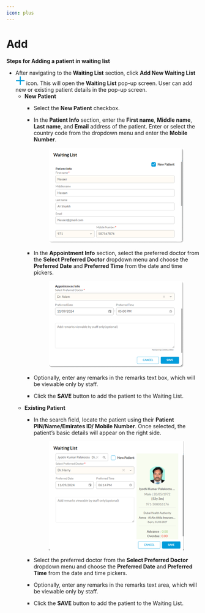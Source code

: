 ```yaml
---
icon: plus
---
```


# Add

**Steps for Adding a patient in waiting list**

* After navigating to the **Waiting List** section, click **Add New Waiting List** <img src="../../.gitbook/assets/Vector (3).svg" alt="" data-size="original"> icon. This will open the **Waiting List** pop-up screen. User can add new or existing patient details in the pop-up screen.
  * **New Patient**
    * Select the **New Patient** checkbox.
    *   In the **Patient Info** section, enter the **First name**, **Middle name**, **Last name**, and **Email** address of the patient. Enter or select the country code from the dropdown menu and enter the **Mobile Number**.

        <figure><img src="../../.gitbook/assets/image (13).png" alt=""><figcaption></figcaption></figure>
    *   In the **Appointment Info** section, select the preferred doctor from the **Select Preferred Doctor** dropdown menu and choose the **Preferred Date** and **Preferred Time** from the date and time pickers.

        <figure><img src="../../.gitbook/assets/image (14).png" alt=""><figcaption></figcaption></figure>
    * Optionally, enter any remarks in the remarks text box, which will be viewable only by staff.
    * Click the **SAVE** button to add the patient to the Waiting List.
  * **Existing Patient**
    *   In the search field, locate the patient using their **Patient PIN/Name/Emirates ID/ Mobile Number**. Once selected, the patient’s basic details will appear on the right side.

        <figure><img src="../../.gitbook/assets/image (33).png" alt="" width="563"><figcaption></figcaption></figure>
    * Select the preferred doctor from the **Select Preferred Doctor** dropdown menu and choose the **Preferred Date** and **Preferred Time** from the date and time pickers.
    * Optionally, enter any remarks in the remarks text area, which will be viewable only by staff.
    * Click the **SAVE** button to add the patient to the Waiting List.

